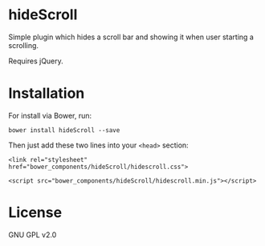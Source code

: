 hideScroll
==========

Simple plugin which hides a scroll bar and showing it when user starting a scrolling.

Requires jQuery.

Installation
============
For install via Bower, run:

`bower install hideScroll --save`

Then just add these two lines into your `<head>` section:

`<link rel="stylesheet" href="bower_components/hideScroll/hidescroll.css">`

`<script src="bower_components/hideScroll/hidescroll.min.js"></script>`

License
=======

GNU GPL v2.0
